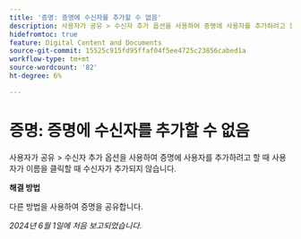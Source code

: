 ```yaml
---
title: '증명: 증명에 수신자를 추가할 수 없음'
description: 사용자가 공유 > 수신자 추가 옵션을 사용하여 증명에 사용자를 추가하려고 할 때 사용자가 이름을 클릭할 때 수신자가 추가되지 않습니다.
hidefromtoc: true
feature: Digital Content and Documents
source-git-commit: 15525c915fd95ffaf04f5ee4725c23856cabed1a
workflow-type: tm+mt
source-wordcount: '82'
ht-degree: 6%

---
```



# 증명: 증명에 수신자를 추가할 수 없음

사용자가 공유 > 수신자 추가 옵션을 사용하여 증명에 사용자를 추가하려고 할 때 사용자가 이름을 클릭할 때 수신자가 추가되지 않습니다.

**해결 방법**

다른 방법을 사용하여 증명을 공유합니다.

_2024년 6월 1일에 처음 보고되었습니다._

